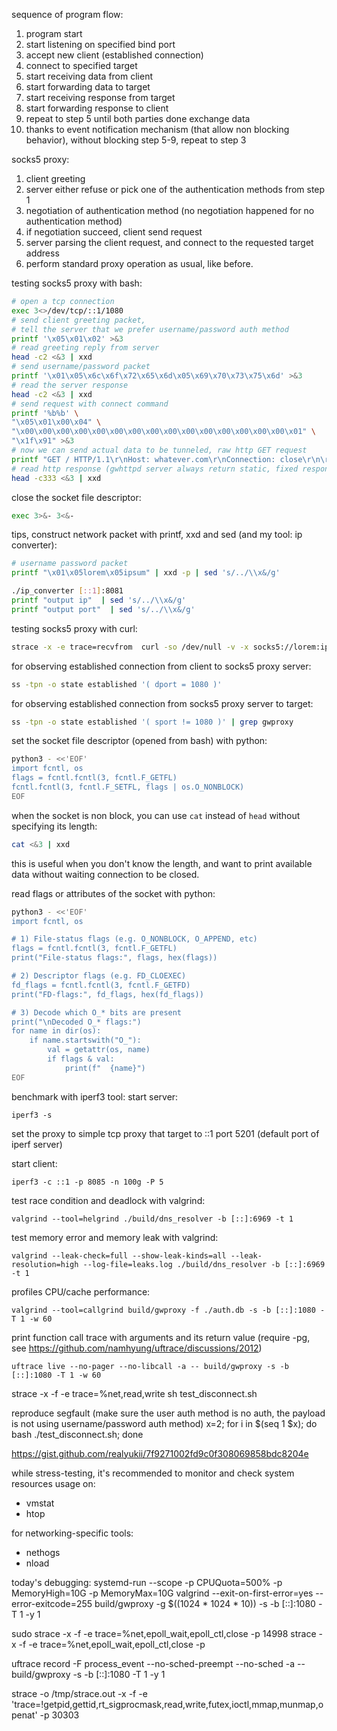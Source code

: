 sequence of program flow:
1. program start
2. start listening on specified bind port
3. accept new client (established connection)
4. connect to specified target
5. start receiving data from client
6. start forwarding data to target
7. start receiving response from target
8. start forwarding response to client
9. repeat to step 5 until both parties done exchange data
10. thanks to event notification mechanism (that allow non blocking behavior), without blocking step 5-9, repeat to step 3

socks5 proxy:
1. client greeting
2. server either refuse or pick one of the authentication methods from step 1
3. negotiation of authentication method (no negotiation happened for no authentication method)
4. if negotiation succeed, client send request
4. server parsing the client request, and connect to the requested target address
5. perform standard proxy operation as usual, like before.

testing socks5 proxy with bash:
```bash
# open a tcp connection
exec 3<>/dev/tcp/::1/1080
# send client greeting packet,
# tell the server that we prefer username/password auth method
printf '\x05\x01\x02' >&3
# read greeting reply from server
head -c2 <&3 | xxd
# send username/password packet
printf '\x01\x05\x6c\x6f\x72\x65\x6d\x05\x69\x70\x73\x75\x6d' >&3
# read the server response
head -c2 <&3 | xxd
# send request with connect command
printf '%b%b' \
"\x05\x01\x00\x04" \
"\x00\x00\x00\x00\x00\x00\x00\x00\x00\x00\x00\x00\x00\x00\x00\x01" \
"\x1f\x91" >&3
# now we can send actual data to be tunneled, raw http GET request
printf "GET / HTTP/1.1\r\nHost: whatever.com\r\nConnection: close\r\n\r\n" >&3
# read http response (gwhttpd server always return static, fixed response)
head -c333 <&3 | xxd
```

close the socket file descriptor:
```bash
exec 3>&- 3<&-
```

tips, construct network packet with printf, xxd and sed (and my tool: ip converter):
```bash
# username password packet
printf "\x01\x05lorem\x05ipsum" | xxd -p | sed 's/../\\x&/g'
```

```bash
./ip_converter [::1]:8081
printf "output ip"  | sed 's/../\\x&/g'
printf "output port"  | sed 's/../\\x&/g'
```

testing socks5 proxy with curl:
```bash
strace -x -e trace=recvfrom  curl -so /dev/null -v -x socks5://lorem:ipsum@[::1]:1080 [::1]:8081
```

for observing established connection from client to socks5 proxy server:
```bash
ss -tpn -o state established '( dport = 1080 )'
```

for observing established connection from socks5 proxy server to target:
```bash
ss -tpn -o state established '( sport != 1080 )' | grep gwproxy
```

set the socket file descriptor (opened from bash) with python:
```bash
python3 - <<'EOF'
import fcntl, os
flags = fcntl.fcntl(3, fcntl.F_GETFL)
fcntl.fcntl(3, fcntl.F_SETFL, flags | os.O_NONBLOCK)
EOF
```

when the socket is non block, you can use `cat` instead of `head` without specifying its length:
```bash
cat <&3 | xxd
```
this is useful when you don't know the length, and want to print available data
without waiting connection to be closed.


read flags or attributes of the socket with python:
```bash
python3 - <<'EOF'
import fcntl, os

# 1) File‐status flags (e.g. O_NONBLOCK, O_APPEND, etc)
flags = fcntl.fcntl(3, fcntl.F_GETFL)
print("File‐status flags:", flags, hex(flags))

# 2) Descriptor flags (e.g. FD_CLOEXEC)
fd_flags = fcntl.fcntl(3, fcntl.F_GETFD)
print("FD‐flags:", fd_flags, hex(fd_flags))

# 3) Decode which O_* bits are present
print("\nDecoded O_* flags:")
for name in dir(os):
    if name.startswith("O_"):
        val = getattr(os, name)
        if flags & val:
            print(f"  {name}")
EOF
```

benchmark with iperf3 tool:
start server:
```shell
iperf3 -s
```

set the proxy to simple tcp proxy that target to ::1 port 5201 (default port of iperf server)

start client:
```shell
iperf3 -c ::1 -p 8085 -n 100g -P 5
```

test race condition and deadlock with valgrind:
```shell
valgrind --tool=helgrind ./build/dns_resolver -b [::]:6969 -t 1
```

test memory error and memory leak with valgrind:
```shell
valgrind --leak-check=full --show-leak-kinds=all --leak-resolution=high --log-file=leaks.log ./build/dns_resolver -b [::]:6969 -t 1
```

profiles CPU/cache performance:
```
valgrind --tool=callgrind build/gwproxy -f ./auth.db -s -b [::]:1080 -T 1 -w 60
```

print function call trace with arguments and its return value (require -pg, see https://github.com/namhyung/uftrace/discussions/2012)
```
uftrace live --no-pager --no-libcall -a -- build/gwproxy -s -b [::]:1080 -T 1 -w 60
```

strace -x -f -e trace=%net,read,write sh test_disconnect.sh 

reproduce segfault (make sure the user auth method is no auth, the payload is not using username/password auth method)
x=2; for i in $(seq 1 $x); do bash ./test_disconnect.sh; done

https://gist.github.com/realyukii/7f9271002fd9c0f308069858bdc8204e


while stress-testing, it's recommended to monitor and check system resources usage on:
- vmstat
- htop

for networking-specific tools:
- nethogs
- nload

today's debugging:
systemd-run --scope -p CPUQuota=500% -p MemoryHigh=10G -p MemoryMax=10G valgrind --exit-on-first-error=yes --error-exitcode=255 build/gwproxy -g $((1024 * 1024 * 10)) -s -b [::]:1080 -T 1 -y 1

sudo strace -x -f -e trace=%net,epoll_wait,epoll_ctl,close -p 14998
strace -x -f -e trace=%net,epoll_wait,epoll_ctl,close -p 

uftrace record -F process_event --no-sched-preempt --no-sched -a -- build/gwproxy -s -b [::]:1080 -T 1 -y 1

strace -o /tmp/strace.out -x -f -e 'trace=!getpid,gettid,rt_sigprocmask,read,write,futex,ioctl,mmap,munmap,openat' -p 30303